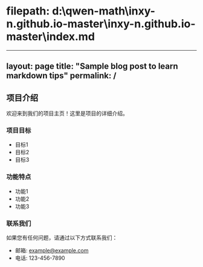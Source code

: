 # filepath: d:\qwen-math\inxy-n.github.io-master\inxy-n.github.io-master\index.md
---
layout: page
title: "Sample blog post to learn markdown tips"
permalink: /
---

## 项目介绍

欢迎来到我们的项目主页！这里是项目的详细介绍。

### 项目目标

- 目标1
- 目标2
- 目标3

### 功能特点

- 功能1
- 功能2
- 功能3

### 联系我们

如果您有任何问题，请通过以下方式联系我们：
- 邮箱: example@example.com
- 电话: 123-456-7890